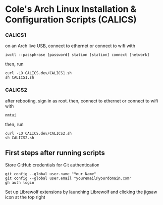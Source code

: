 # Cole's Arch Linux Installation & Configuration Scripts (CALICS)

### CALICS1
on an Arch live USB, connect to ethernet or connect to wifi with
```
iwctl --passphrase [password] station [station] connect [network]
```
then, run
```
curl -LO CALICS.dev/CALICS1.sh
sh CALICS1.sh
```

### CALICS2
after rebooting, sign in as root. then, connect to ethernet or connect to wifi with 
```
nmtui
```
then, run
```
curl -LO CALICS.dev/CALICS2.sh
sh CALICS2.sh
```

## First steps after running scripts
Store GitHub credentials for Git authentication
```
git config --global user.name "Your Name"
git config --global user.email "youremail@yourdomain.com"
gh auth login
```
Set up Librewolf extensions by launching Librewolf and clicking the jigsaw icon at the top right
